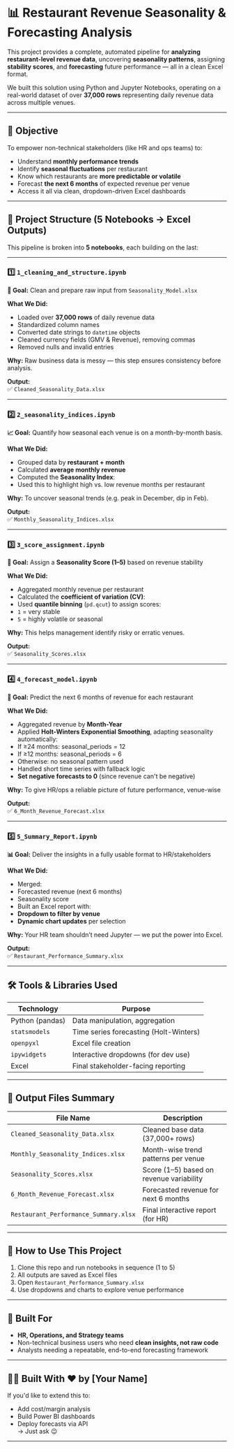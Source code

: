 # 📊 Restaurant Revenue Seasonality & Forecasting Analysis

This project provides a complete, automated pipeline for **analyzing restaurant-level revenue data**, uncovering **seasonality patterns**, assigning **stability scores**, and **forecasting** future performance — all in a clean Excel format.

We built this solution using Python and Jupyter Notebooks, operating on a real-world dataset of over **37,000 rows** representing daily revenue data across multiple venues.

---

## 🚀 Objective

To empower non-technical stakeholders (like HR and ops teams) to:

- Understand **monthly performance trends**
- Identify **seasonal fluctuations** per restaurant
- Know which restaurants are **more predictable or volatile**
- Forecast **the next 6 months** of expected revenue per venue
- Access it all via clean, dropdown-driven Excel dashboards

---

## 🧩 Project Structure (5 Notebooks → Excel Outputs)

This pipeline is broken into **5 notebooks**, each building on the last:

---

### 1️⃣ `1_cleaning_and_structure.ipynb`  
**🔧 Goal:** Clean and prepare raw input from `Seasonality_Model.xlsx`

**What We Did:**

- Loaded over **37,000 rows** of daily revenue data
- Standardized column names
- Converted date strings to `datetime` objects
- Cleaned currency fields (GMV & Revenue), removing commas
- Removed nulls and invalid entries

**Why:** Raw business data is messy — this step ensures consistency before analysis.

**Output:**  
✅ `Cleaned_Seasonality_Data.xlsx`

---

### 2️⃣ `2_seasonality_indices.ipynb`  
**📈 Goal:** Quantify how seasonal each venue is on a month-by-month basis.

**What We Did:**

- Grouped data by **restaurant + month**
- Calculated **average monthly revenue**
- Computed the **Seasonality Index**:  
- Used this to highlight high vs. low revenue months per restaurant

**Why:** To uncover seasonal trends (e.g. peak in December, dip in Feb).

**Output:**  
✅ `Monthly_Seasonality_Indices.xlsx`

---

### 3️⃣ `3_score_assignment.ipynb`  
**🎯 Goal:** Assign a **Seasonality Score (1–5)** based on revenue stability

**What We Did:**

- Aggregated monthly revenue per restaurant
- Calculated the **coefficient of variation (CV)**:  
- Used **quantile binning** (`pd.qcut`) to assign scores:
- `1` = very stable
- `5` = highly volatile or seasonal

**Why:** This helps management identify risky or erratic venues.

**Output:**  
✅ `Seasonality_Scores.xlsx`

---

### 4️⃣ `4_forecast_model.ipynb`  
**🔮 Goal:** Predict the next 6 months of revenue for each restaurant

**What We Did:**

- Aggregated revenue by **Month-Year**
- Applied **Holt-Winters Exponential Smoothing**, adapting seasonality automatically:
- If ≥24 months: seasonal_periods = 12  
- If ≥12 months: seasonal_periods = 6  
- Otherwise: no seasonal pattern used
- Handled short time series with fallback logic
- **Set negative forecasts to 0** (since revenue can't be negative)

**Why:** To give HR/ops a reliable picture of future performance, venue-wise

**Output:**  
✅ `6_Month_Revenue_Forecast.xlsx`

---

### 5️⃣ `5_Summary_Report.ipynb`  
**📊 Goal:** Deliver the insights in a fully usable format to HR/stakeholders

**What We Did:**

- Merged:
- Forecasted revenue (next 6 months)
- Seasonality score
- Built an Excel report with:
- **Dropdown to filter by venue**
- **Dynamic chart updates** per selection

**Why:** Your HR team shouldn’t need Jupyter — we put the power into Excel.

**Output:**  
✅ `Restaurant_Performance_Summary.xlsx`

---

## 🛠️ Tools & Libraries Used

| Technology | Purpose |
|------------|---------|
| Python (pandas) | Data manipulation, aggregation |
| `statsmodels` | Time series forecasting (Holt-Winters) |
| `openpyxl` | Excel file creation |
| `ipywidgets` | Interactive dropdowns (for dev use) |
| Excel | Final stakeholder-facing reporting |

---

## 📁 Output Files Summary

| File Name                         | Description                                |
|----------------------------------|--------------------------------------------|
| `Cleaned_Seasonality_Data.xlsx`  | Cleaned base data (37,000+ rows)           |
| `Monthly_Seasonality_Indices.xlsx` | Month-wise trend patterns per venue     |
| `Seasonality_Scores.xlsx`        | Score (1–5) based on revenue variability   |
| `6_Month_Revenue_Forecast.xlsx`  | Forecasted revenue for next 6 months       |
| `Restaurant_Performance_Summary.xlsx` | Final interactive report (for HR)      |

---

## 📌 How to Use This Project

1. Clone this repo and run notebooks in sequence (1 to 5)  
2. All outputs are saved as Excel files  
3. Open `Restaurant_Performance_Summary.xlsx`  
4. Use dropdowns and charts to explore venue performance

---

## 👥 Built For

- **HR, Operations, and Strategy teams**
- Non-technical business users who need **clean insights, not raw code**
- Analysts needing a repeatable, end-to-end forecasting framework

---

## 👨‍💻 Built With ❤️ by [Your Name]

If you'd like to extend this to:
- Add cost/margin analysis  
- Build Power BI dashboards  
- Deploy forecasts via API  
→ Just ask 😉

---
